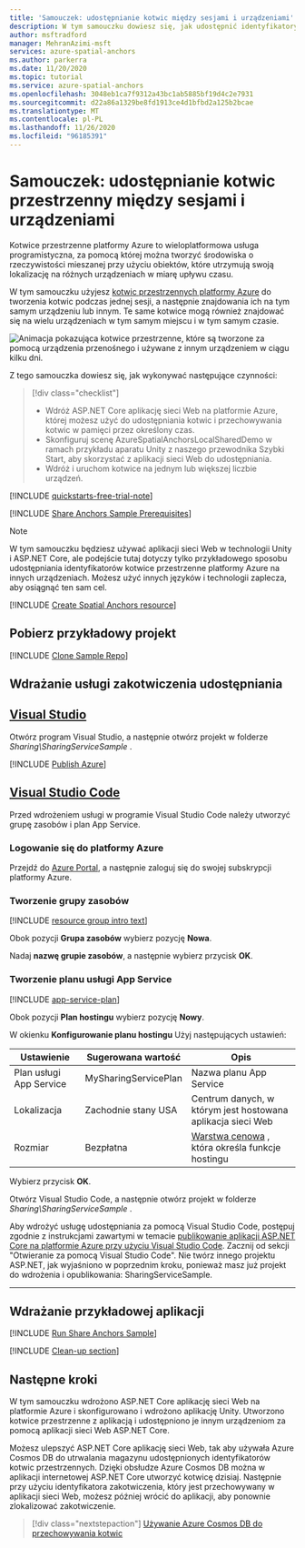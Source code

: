 ```yaml
---
title: 'Samouczek: udostępnianie kotwic między sesjami i urządzeniami'
description: W tym samouczku dowiesz się, jak udostępnić identyfikatory kotwic Azure w środowisku z systemem Android/iOS w środowisku Unity przy użyciu usługi zaplecza.
author: msftradford
manager: MehranAzimi-msft
services: azure-spatial-anchors
ms.author: parkerra
ms.date: 11/20/2020
ms.topic: tutorial
ms.service: azure-spatial-anchors
ms.openlocfilehash: 3048eb1ca7f9312a43bc1ab5885bf19d4c2e7931
ms.sourcegitcommit: d22a86a1329be8fd1913ce4d1bfbd2a125b2bcae
ms.translationtype: MT
ms.contentlocale: pl-PL
ms.lasthandoff: 11/26/2020
ms.locfileid: "96185391"
---
```

# <a name="tutorial-share-spatial-anchors-across-sessions-and-devices"></a>Samouczek: udostępnianie kotwic przestrzenny między sesjami i urządzeniami

Kotwice przestrzenne platformy Azure to wieloplatformowa usługa programistyczna, za pomocą której można tworzyć środowiska o rzeczywistości mieszanej przy użyciu obiektów, które utrzymują swoją lokalizację na różnych urządzeniach w miarę upływu czasu. 

W tym samouczku użyjesz [kotwic przestrzennych platformy Azure](../overview.md) do tworzenia kotwic podczas jednej sesji, a następnie znajdowania ich na tym samym urządzeniu lub innym. Te same kotwice mogą również znajdować się na wielu urządzeniach w tym samym miejscu i w tym samym czasie.

![Animacja pokazująca kotwice przestrzenne, które są tworzone za pomocą urządzenia przenośnego i używane z innym urządzeniem w ciągu kilku dni.](./media/persistence.gif)


Z tego samouczka dowiesz się, jak wykonywać następujące czynności:

> [!div class="checklist"]
> * Wdróż ASP.NET Core aplikację sieci Web na platformie Azure, której możesz użyć do udostępniania kotwic i przechowywania kotwic w pamięci przez określony czas.
> * Skonfiguruj scenę AzureSpatialAnchorsLocalSharedDemo w ramach przykładu aparatu Unity z naszego przewodnika Szybki Start, aby skorzystać z aplikacji sieci Web do udostępniania.
> * Wdróż i uruchom kotwice na jednym lub większej liczbie urządzeń.

[!INCLUDE [quickstarts-free-trial-note](../../../includes/quickstarts-free-trial-note.md)]

[!INCLUDE [Share Anchors Sample Prerequisites](../../../includes/spatial-anchors-share-sample-prereqs.md)]

> [!NOTE]
> W tym samouczku będziesz używać aplikacji sieci Web w technologii Unity i ASP.NET Core, ale podejście tutaj dotyczy tylko przykładowego sposobu udostępniania identyfikatorów kotwice przestrzenne platformy Azure na innych urządzeniach. Możesz użyć innych języków i technologii zaplecza, aby osiągnąć ten sam cel.

[!INCLUDE [Create Spatial Anchors resource](../../../includes/spatial-anchors-get-started-create-resource.md)]

## <a name="download-the-sample-project"></a>Pobierz przykładowy projekt

[!INCLUDE [Clone Sample Repo](../../../includes/spatial-anchors-clone-sample-repository.md)]

## <a name="deploy-the-sharing-anchors-service"></a>Wdrażanie usługi zakotwiczenia udostępniania

## <a name="visual-studio"></a>[Visual Studio](#tab/VS)

Otwórz program Visual Studio, a następnie otwórz projekt w folderze *Sharing\SharingServiceSample* .

[!INCLUDE [Publish Azure](../../../includes/spatial-anchors-publish-azure.md)]

## <a name="visual-studio-code"></a>[Visual Studio Code](#tab/VSC)

Przed wdrożeniem usługi w programie Visual Studio Code należy utworzyć grupę zasobów i plan App Service.

### <a name="sign-in-to-azure"></a>Logowanie się do platformy Azure

Przejdź do <a href="https://portal.azure.com/" target="_blank">Azure Portal</a>, a następnie zaloguj się do swojej subskrypcji platformy Azure.

### <a name="create-a-resource-group"></a>Tworzenie grupy zasobów

[!INCLUDE [resource group intro text](../../../includes/resource-group.md)]

Obok pozycji **Grupa zasobów** wybierz pozycję **Nowa**.

Nadaj **nazwę grupie zasobów**, a następnie wybierz przycisk **OK**.

### <a name="create-an-app-service-plan"></a>Tworzenie planu usługi App Service

[!INCLUDE [app-service-plan](../../../includes/app-service-plan.md)]

Obok pozycji **Plan hostingu** wybierz pozycję **Nowy**.

W okienku **Konfigurowanie planu hostingu** Użyj następujących ustawień:

| Ustawienie | Sugerowana wartość | Opis |
|-|-|-|
|Plan usługi App Service| MySharingServicePlan | Nazwa planu App Service |
| Lokalizacja | Zachodnie stany USA | Centrum danych, w którym jest hostowana aplikacja sieci Web |
| Rozmiar | Bezpłatna | [Warstwa cenowa](https://azure.microsoft.com/pricing/details/app-service/?ref=microsoft.com&utm_source=microsoft.com&utm_medium=docs&utm_campaign=visualstudio) , która określa funkcje hostingu |

Wybierz przycisk **OK**.

Otwórz Visual Studio Code, a następnie otwórz projekt w folderze *Sharing\SharingServiceSample* . 

Aby wdrożyć usługę udostępniania za pomocą Visual Studio Code, postępuj zgodnie z instrukcjami zawartymi w temacie <a href="/aspnet/core/tutorials/publish-to-azure-webapp-using-vscode?view=aspnetcore-2.2#open-it-with-visual-studio-code" target="_blank">publikowanie aplikacji ASP.NET Core na platformie Azure przy użyciu Visual Studio Code</a>. Zacznij od sekcji "Otwieranie za pomocą Visual Studio Code". Nie twórz innego projektu ASP.NET, jak wyjaśniono w poprzednim kroku, ponieważ masz już projekt do wdrożenia i opublikowania: SharingServiceSample.

---

## <a name="deploy-the-sample-app"></a>Wdrażanie przykładowej aplikacji

[!INCLUDE [Run Share Anchors Sample](../../../includes/spatial-anchors-run-share-sample.md)]

[!INCLUDE [Clean-up section](../../../includes/clean-up-section-portal.md)]

## <a name="next-steps"></a>Następne kroki

W tym samouczku wdrożono ASP.NET Core aplikację sieci Web na platformie Azure i skonfigurowano i wdrożono aplikację Unity. Utworzono kotwice przestrzenne z aplikacją i udostępniono je innym urządzeniom za pomocą aplikacji sieci Web ASP.NET Core.

Możesz ulepszyć ASP.NET Core aplikację sieci Web, tak aby używała Azure Cosmos DB do utrwalania magazynu udostępnionych identyfikatorów kotwic przestrzennych. Dzięki obsłudze Azure Cosmos DB można w aplikacji internetowej ASP.NET Core utworzyć kotwicę dzisiaj. Następnie przy użyciu identyfikatora zakotwiczenia, który jest przechowywany w aplikacji sieci Web, możesz później wrócić do aplikacji, aby ponownie zlokalizować zakotwiczenie.

> [!div class="nextstepaction"]
> [Używanie Azure Cosmos DB do przechowywania kotwic](./tutorial-use-cosmos-db-to-store-anchors.md)